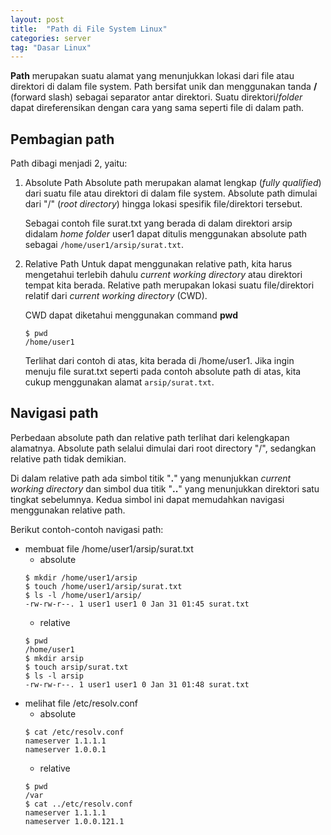 ```yaml
---
layout: post
title:  "Path di File System Linux"
categories: server
tag: "Dasar Linux"
---
```


**Path** merupakan suatu alamat yang menunjukkan lokasi dari file atau direktori di dalam file system. Path bersifat unik dan menggunakan tanda **/** (forward slash) sebagai separator antar direktori. Suatu direktori/*folder* dapat direferensikan dengan cara yang sama seperti file di dalam path.

## Pembagian path
Path dibagi menjadi 2, yaitu:
1. Absolute Path
   Absolute path merupakan alamat lengkap (*fully qualified*) dari suatu file atau direktori di dalam file system. Absolute path dimulai dari "/" (*root directory*) hingga lokasi spesifik file/direktori tersebut.

   Sebagai contoh file surat.txt yang berada di dalam direktori arsip didalam *home folder* user1 dapat ditulis menggunakan absolute path sebagai `/home/user1/arsip/surat.txt`.

2. Relative Path
   Untuk dapat menggunakan relative path, kita harus mengetahui terlebih dahulu *current working directory* atau direktori tempat kita berada. Relative path merupakan lokasi suatu file/direktori relatif dari *current working directory* (CWD).

   CWD dapat diketahui menggunakan command **pwd**
   ```
   $ pwd
   /home/user1
   ```
   Terlihat dari contoh di atas, kita berada di /home/user1. Jika ingin menuju file surat.txt seperti pada contoh absolute path di atas, kita cukup menggunakan alamat `arsip/surat.txt`.

## Navigasi path
Perbedaan absolute path dan relative path terlihat dari kelengkapan alamatnya. Absolute path selalui dimulai dari root directory "/", sedangkan relative path tidak demikian.

Di dalam relative path ada simbol titik "**.**" yang menunjukkan *current working directory* dan simbol dua titik "**..**" yang menunjukkan direktori satu tingkat sebelumnya. Kedua simbol ini dapat memudahkan navigasi menggunakan relative path.

Berikut contoh-contoh navigasi path:
- membuat file /home/user1/arsip/surat.txt
  - absolute
  ```
  $ mkdir /home/user1/arsip
  $ touch /home/user1/arsip/surat.txt
  $ ls -l /home/user1/arsip/
  -rw-rw-r--. 1 user1 user1 0 Jan 31 01:45 surat.txt
  ```
  - relative
  ```
  $ pwd
  /home/user1
  $ mkdir arsip
  $ touch arsip/surat.txt
  $ ls -l arsip
  -rw-rw-r--. 1 user1 user1 0 Jan 31 01:48 surat.txt
  ```
- melihat file /etc/resolv.conf
  - absolute
  ```
  $ cat /etc/resolv.conf 
  nameserver 1.1.1.1
  nameserver 1.0.0.1
  ```
  - relative
  ```
  $ pwd
  /var
  $ cat ../etc/resolv.conf 
  nameserver 1.1.1.1
  nameserver 1.0.0.121.1
  ```